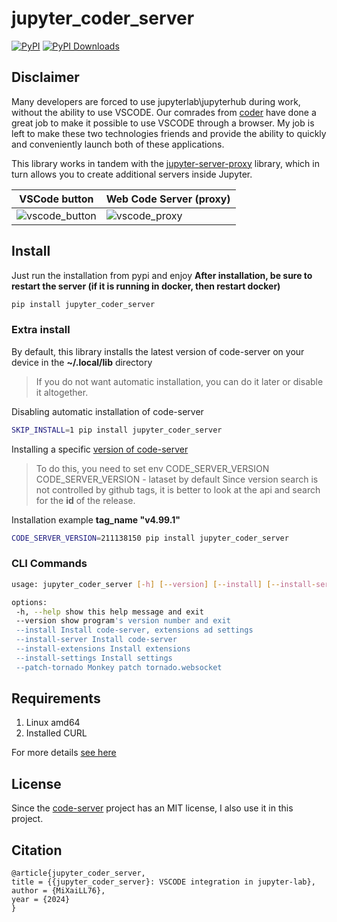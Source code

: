 # jupyter_coder_server

[![PyPI](https://img.shields.io/pypi/v/jupyter-coder-server)](https://pypi.org/project/jupyter_coder_server)
[![PyPI Downloads](https://img.shields.io/pypi/dm/jupyter-coder-server.svg?label=PyPI%20downloads)](https://pypi.org/project/jupyter_coder_server/)

## Disclaimer

Many developers are forced to use jupyterlab\\jupyterhub during work, without the ability to use VSCODE.
Our comrades from [coder](https://github.com/coder) have done a great job to make it possible to use VSCODE through a browser.
My job is left to make these two technologies friends and provide the ability to quickly and conveniently launch both of these applications.

This library works in tandem with the [jupyter-server-proxy](https://github.com/jupyterhub/jupyter-server-proxy) library, which in turn allows you to create additional servers inside Jupyter.

| VSCode button                                                                                                               | Web Code Server (proxy)                                                                                                   |
| --------------------------------------------------------------------------------------------------------------------------- | ------------------------------------------------------------------------------------------------------------------------- |
| ![vscode_button](https://raw.githubusercontent.com/MiXaiLL76/jupyter_coder_server/refs/heads/main/assets/vscode_button.png) | ![vscode_proxy](https://raw.githubusercontent.com/MiXaiLL76/jupyter_coder_server/refs/heads/main/assets/vscode_proxy.png) |

## Install

Just run the installation from pypi and enjoy
**After installation, be sure to restart the server (if it is running in docker, then restart docker)**

```bash
pip install jupyter_coder_server
```

### Extra install

By default, this library installs the latest version of code-server on your device in the **~/.local/lib** directory

> If you do not want automatic installation, you can do it later or disable it altogether.

Disabling automatic installation of code-server

```bash
SKIP_INSTALL=1 pip install jupyter_coder_server
```

Installing a specific [version of code-server](https://api.github.com/repos/coder/code-server/releases)

> To do this, you need to set env CODE_SERVER_VERSION
> CODE_SERVER_VERSION - lataset by default
> Since version search is not controlled by github tags, it is better to look at the api and search for the **id** of the release.

Installation example **tag_name "v4.99.1"**

```bash
CODE_SERVER_VERSION=211138150 pip install jupyter_coder_server
```

### CLI Commands

```bash
usage: jupyter_coder_server [-h] [--version] [--install] [--install-server] [--install-extensions] [--install-settings] [--patch-tornado]

options:
 -h, --help show this help message and exit
 --version show program's version number and exit
 --install Install code-server, extensions ad settings
 --install-server Install code-server
 --install-extensions Install extensions
 --install-settings Install settings
 --patch-tornado Monkey patch tornado.websocket
```

## Requirements

1. Linux amd64
2. Installed CURL

For more details [see here](https://github.com/coder/code-server?tab=readme-ov-file#requirements)

## License

Since the [code-server](https://github.com/coder/code-server) project has an MIT license, I also use it in this project.

## Citation

```
@article{jupyter_coder_server,
title = {{jupyter_coder_server}: VSCODE integration in jupyter-lab},
author = {MiXaiLL76},
year = {2024}
}
```
